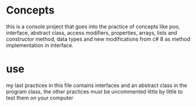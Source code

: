 # Concepts
this is a console project that goes into the practice of concepts like poo, interface, abstract class, access modifiers, properties, arrays, lists and constructor method, data types and new modifications from c# 8 as method implementation in interface.


# use 
my last practices in this file contains interfaces and an abstract class in the program class, the other practices must be uncommented little by little to test them on your computer
